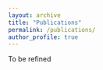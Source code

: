 ```yaml
---
layout: archive
title: "Publications"
permalink: /publications/
author_profile: true
---
```


To be refined
